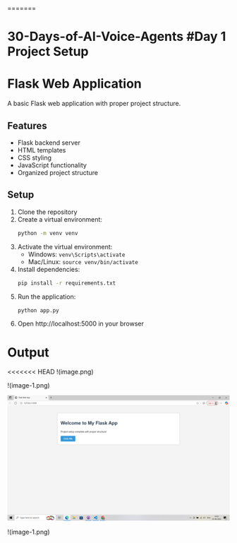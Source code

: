 =======
# 30-Days-of-AI-Voice-Agents #Day 1 Project Setup

# Flask Web Application

A basic Flask web application with proper project structure.

## Features

- Flask backend server
- HTML templates
- CSS styling
- JavaScript functionality
- Organized project structure

## Setup

1. Clone the repository
2. Create a virtual environment:
   ```bash
   python -m venv venv
   ```
3. Activate the virtual environment:
   - Windows: `venv\Scripts\activate`
   - Mac/Linux: `source venv/bin/activate`
4. Install dependencies:
   ```bash
   pip install -r requirements.txt
   ```
5. Run the application:
   ```bash
   python app.py
   ```
6. Open http://localhost:5000 in your browser

# Output

<<<<<<< HEAD
!(image.png)

!(image-1.png)

![](image.png)

!(image-1.png)

